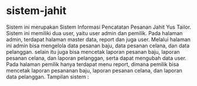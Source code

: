 # sistem-jahit
Sistem ini merupakan Sistem Informasi Pencatatan Pesanan Jahit Yus Tailor. Sistem ini memiliki dua user, yaitu user admin dan pemilik. Pada halaman admin, terdapat halaman master data, report dan juga user. Melalui halaman ini admin bisa mengelola data pesanan baju, data pesanan celana, dan data pelanggan. selain itu juga bisa mencetak  laporan pesanan baju, laporan pesanan celana, dan laporan pelanggan, serta dapat mengubah data user. Pada halaman pemilik hanya terdapat menu report, dimana pemilik bisa mencetak laporan pesananan baju, laporan pesanan celana, dan laporan data pelanggan.
Tampilan sistem :
 
 
 
 

 

